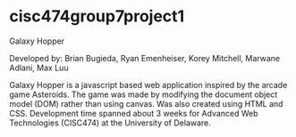 # cisc474group7project1

Galaxy Hopper

Developed by: Brian Bugieda, Ryan Emenheiser, Korey Mitchell, Marwane Adlani, Max Luu

Galaxy Hopper is a javascript based web application inspired by the arcade game Asteroids. The game was made by modifying the document object model (DOM) rather than using canvas. Was also created using HTML and CSS. Development time spanned about 3 weeks for Advanced Web Technologies (CISC474) at the University of Delaware.
